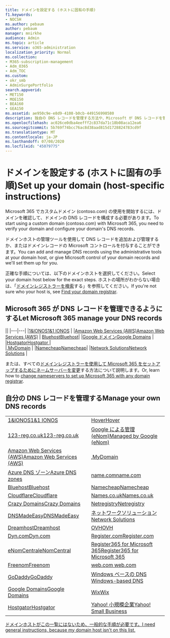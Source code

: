 ```yaml
---
title: ドメインを設定する (ホストに固有の手順)
f1.keywords:
- NOCSH
ms.author: pebaum
author: pebaum
manager: mnirkhe
audience: Admin
ms.topic: article
ms.service: o365-administration
localization_priority: Normal
ms.collection:
- M365-subscription-management
- Adm_O365
- Adm_TOC
ms.custom:
- okr_smb
- AdminSurgePortfolio
search.appverid:
- MET150
- MOE150
- BEA160
- GEA150
ms.assetid: ae950c9e-e8d9-4108-b0cb-449156998580
description: 独自の DNS レコードを管理する方法や、Microsoft が DNS レコードを管理できるようにする方法について説明します。
ms.openlocfilehash: ac026ce0dba4eefff2c837da71c18b08aca12ea6
ms.sourcegitcommit: 5b769f74bcc76ac8d38aad815d1728824783cd9f
ms.translationtype: MT
ms.contentlocale: ja-JP
ms.lasthandoff: 07/08/2020
ms.locfileid: "45079775"
---
```

# <a name="set-up-your-domain-host-specific-instructions"></a><span data-ttu-id="cf854-103">ドメインを設定する (ホストに固有の手順)</span><span class="sxs-lookup"><span data-stu-id="cf854-103">Set up your domain (host-specific instructions)</span></span>

<span data-ttu-id="cf854-104">Microsoft 365 でカスタムドメイン (contoso.com) の使用を開始するには、ドメインを確認して、ドメインの DNS レコードを構成する必要があります。</span><span class="sxs-lookup"><span data-stu-id="cf854-104">To start using a custom domain (contoso.com) with Microsoft 365, you need to verify your domain and configure your domain's DNS records.</span></span> 
  
<span data-ttu-id="cf854-105">ドメインホストの管理ツールを使用して DNS レコードを追加および管理するか、またはドメインレコードの Microsoft コントロールを付与することができます。</span><span class="sxs-lookup"><span data-stu-id="cf854-105">You can add and manage DNS records using the administrative tools at your domain host, or give Microsoft control of your domain records and we'll set them up for you.</span></span>
  
<span data-ttu-id="cf854-106">正確な手順については、以下のドメインホストを選択してください。</span><span class="sxs-lookup"><span data-stu-id="cf854-106">Select your domain host below for the exact steps.</span></span> <span data-ttu-id="cf854-107">ホストの場所がわからない場合は、「[ドメインレジストラーを検索](find-your-domain-registrar.md)する」を参照してください。</span><span class="sxs-lookup"><span data-stu-id="cf854-107">If you're not sure who your host is, see [Find your domain registrar](find-your-domain-registrar.md).</span></span>
  

## <a name="let-microsoft-365-manage-your-dns-records"></a><span data-ttu-id="cf854-108">Microsoft 365 が DNS レコードを管理できるようにする</span><span class="sxs-lookup"><span data-stu-id="cf854-108">Let Microsoft 365 manage your DNS records</span></span>

||
|---|---|
|[<span data-ttu-id="cf854-109">1&IONOS</span><span class="sxs-lookup"><span data-stu-id="cf854-109">1&1 IONOS</span></span>](../dns/change-nameservers-at-1-1-internet.md) |
|[<span data-ttu-id="cf854-110">Amazon Web Services (AWS)</span><span class="sxs-lookup"><span data-stu-id="cf854-110">Amazon Web Services (AWS)</span></span>](../dns/change-nameservers-at-aws.md) |
 [<span data-ttu-id="cf854-111">Bluehost</span><span class="sxs-lookup"><span data-stu-id="cf854-111">Bluehost</span></span>](../dns/change-nameservers-at-bluehost.md)|
|[<span data-ttu-id="cf854-112">Google ドメイン</span><span class="sxs-lookup"><span data-stu-id="cf854-112">Google   Domains</span></span>](../dns/change-nameservers-at-google-domains.md) |
|[<span data-ttu-id="cf854-113">Hostgator</span><span class="sxs-lookup"><span data-stu-id="cf854-113">Hostgator   </span></span>](../dns/change-nameservers-at-hostgator.md)  |  
|[<span data-ttu-id="cf854-114">,</span><span class="sxs-lookup"><span data-stu-id="cf854-114">MyDomain</span></span>](../dns/change-nameservers-at-mydomain.md) | 
|[<span data-ttu-id="cf854-115">Namecheap</span><span class="sxs-lookup"><span data-stu-id="cf854-115">Namecheap</span></span>](../dns/change-nameservers-at-namecheap.md)|
|[<span data-ttu-id="cf854-116">Network Solutions</span><span class="sxs-lookup"><span data-stu-id="cf854-116">Network Solutions</span></span>](../dns/change-nameservers-at-network-solutions.md) |  

<span data-ttu-id="cf854-117">または、すべての[ドメインレジストラーを使用して Microsoft 365 をセットアップするためにネームサーバーを変更](change-nameservers-at-any-domain-registrar.md)する方法について説明します。</span><span class="sxs-lookup"><span data-stu-id="cf854-117">Or, learn how to [change nameservers to set up Microsoft 365 with any domain registrar](change-nameservers-at-any-domain-registrar.md).</span></span>

## <a name="manage-your-own-dns-records"></a><span data-ttu-id="cf854-118">自分の DNS レコードを管理する</span><span class="sxs-lookup"><span data-stu-id="cf854-118">Manage your own DNS records</span></span>

|                           |                          |
|---------------------------|--------------------------|
| [<span data-ttu-id="cf854-119">1&IONOS</span><span class="sxs-lookup"><span data-stu-id="cf854-119">1&1 IONOS</span></span>](../dns/create-dns-records-at-1-1-internet.md) | [<span data-ttu-id="cf854-120">Hover</span><span class="sxs-lookup"><span data-stu-id="cf854-120">Hover</span></span>](../dns/create-dns-records-at-hover.md) |
| [<span data-ttu-id="cf854-121">123-reg.co.uk</span><span class="sxs-lookup"><span data-stu-id="cf854-121">123-reg.co.uk</span></span>](../dns/create-dns-records-at-123-reg-co-uk.md) | [<span data-ttu-id="cf854-122">Google による管理 (eNom)</span><span class="sxs-lookup"><span data-stu-id="cf854-122">Managed   by Google (eNom)</span></span>](../dns/create-dns-records-for-domain-managed-by-google-enom.md)|
| [<span data-ttu-id="cf854-123">Amazon Web Services (AWS)</span><span class="sxs-lookup"><span data-stu-id="cf854-123">Amazon Web Services (AWS)</span></span>](../dns/create-dns-records-at-aws.md) | [<span data-ttu-id="cf854-124">,</span><span class="sxs-lookup"><span data-stu-id="cf854-124">MyDomain</span></span>](../dns/create-dns-records-at-mydomain.md) |
| [<span data-ttu-id="cf854-125">Azure DNS ゾーン</span><span class="sxs-lookup"><span data-stu-id="cf854-125">Azure DNS zones</span></span>](../dns/create-dns-records-for-azure-dns-zones.md) | [<span data-ttu-id="cf854-126">name.com</span><span class="sxs-lookup"><span data-stu-id="cf854-126">name.com</span></span>](../dns/create-dns-records-at-name-com.md) |
| [<span data-ttu-id="cf854-127">Bluehost</span><span class="sxs-lookup"><span data-stu-id="cf854-127">Bluehost</span></span>](../dns/create-dns-records-at-bluehost.md) | [<span data-ttu-id="cf854-128">Namecheap</span><span class="sxs-lookup"><span data-stu-id="cf854-128">Namecheap</span></span>](../dns/create-dns-records-at-namecheap.md)|
| [<span data-ttu-id="cf854-129">Cloudflare</span><span class="sxs-lookup"><span data-stu-id="cf854-129">Cloudflare</span></span>](../dns/create-dns-records-at-cloudflare.md)| [<span data-ttu-id="cf854-130">Names.co.uk</span><span class="sxs-lookup"><span data-stu-id="cf854-130">Names.co.uk</span></span>](../dns/create-dns-records-at-names-co-uk.md) |
|  [<span data-ttu-id="cf854-131">Crazy Domains</span><span class="sxs-lookup"><span data-stu-id="cf854-131">Crazy Domains</span></span>](../dns/create-dns-records-at-crazy-domains.md)| [<span data-ttu-id="cf854-132">Netregistry</span><span class="sxs-lookup"><span data-stu-id="cf854-132">Netregistry</span></span>](../dns/create-dns-records-at-netregistry.md) |
|[<span data-ttu-id="cf854-133">DNSMadeEasy</span><span class="sxs-lookup"><span data-stu-id="cf854-133">DNSMadeEasy</span></span>](../dns/create-dns-records-at-dnsmadeeasy.md) | [<span data-ttu-id="cf854-134">ネットワークソリューション</span><span class="sxs-lookup"><span data-stu-id="cf854-134">Network   Solutions</span></span>](../dns/create-dns-records-at-network-solutions.md) |
|[<span data-ttu-id="cf854-135">Dreamhost</span><span class="sxs-lookup"><span data-stu-id="cf854-135">Dreamhost</span></span>](../dns/create-dns-records-at-dreamhost.md)  | [<span data-ttu-id="cf854-136">OVH</span><span class="sxs-lookup"><span data-stu-id="cf854-136">OVH</span></span>](../dns/create-dns-records-at-ovh.md) |
|  [<span data-ttu-id="cf854-137">Dyn.com</span><span class="sxs-lookup"><span data-stu-id="cf854-137">Dyn.com</span></span>](../dns/create-dns-records-at-dyn-com.md) | [<span data-ttu-id="cf854-138">Register.com</span><span class="sxs-lookup"><span data-stu-id="cf854-138">Register.com</span></span>](../dns/create-dns-records-at-register-com.md) |
| [<span data-ttu-id="cf854-139">eNomCentral</span><span class="sxs-lookup"><span data-stu-id="cf854-139">eNomCentral</span></span>](../dns/create-dns-records-at-enomcentral.md)| [<span data-ttu-id="cf854-140">Register365 for Microsoft 365</span><span class="sxs-lookup"><span data-stu-id="cf854-140">Register365 for Microsoft 365</span></span>](../dns/create-dns-records-at-register365.md)  |
| [<span data-ttu-id="cf854-141">Freenom</span><span class="sxs-lookup"><span data-stu-id="cf854-141">Freenom</span></span>](../dns/create-dns-records-at-freenom.md) | [<span data-ttu-id="cf854-142">web.com</span><span class="sxs-lookup"><span data-stu-id="cf854-142"> web.com </span></span>](../dns/create-dns-records-at-web-com.md)|
|[<span data-ttu-id="cf854-143">GoDaddy</span><span class="sxs-lookup"><span data-stu-id="cf854-143">GoDaddy</span></span>](../dns/create-dns-records-at-godaddy.md)|[<span data-ttu-id="cf854-144">Windows ベースの DNS</span><span class="sxs-lookup"><span data-stu-id="cf854-144"> Windows-based DNS</span></span>](../dns/create-dns-records-using-windows-based-dns.md)   |
| [<span data-ttu-id="cf854-145">Google Domains</span><span class="sxs-lookup"><span data-stu-id="cf854-145">Google Domains</span></span>](../dns/create-dns-records-at-google-domains.md) |[<span data-ttu-id="cf854-146">Wix</span><span class="sxs-lookup"><span data-stu-id="cf854-146">Wix</span></span>](../dns/create-dns-records-at-wix.md) |
|[<span data-ttu-id="cf854-147">Hostgator</span><span class="sxs-lookup"><span data-stu-id="cf854-147">Hostgator</span></span>](../dns/create-dns-records-at-hostgator.md)  | [<span data-ttu-id="cf854-148">Yahoo!  小規模企業</span><span class="sxs-lookup"><span data-stu-id="cf854-148">Yahoo!   Small Business</span></span>](../dns/create-dns-records-at-yahoo-small-business.md)  |

[<span data-ttu-id="cf854-149">ドメインホストがこの一覧にはないため、一般的な手順が必要です。</span><span class="sxs-lookup"><span data-stu-id="cf854-149">I need general instructions, because my domain host isn't on this list. </span></span>](create-dns-records-at-any-dns-hosting-provider.md)
   
